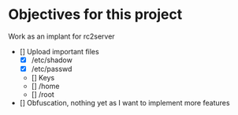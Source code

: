 # Objectives for this project

Work as an implant for rc2server

- [] Upload important files
    - [X] /etc/shadow
    - [X] /etc/passwd
    - [] Keys 
    - [] /home
    - [] /root
- [] Obfuscation, nothing yet as I want to implement more features
